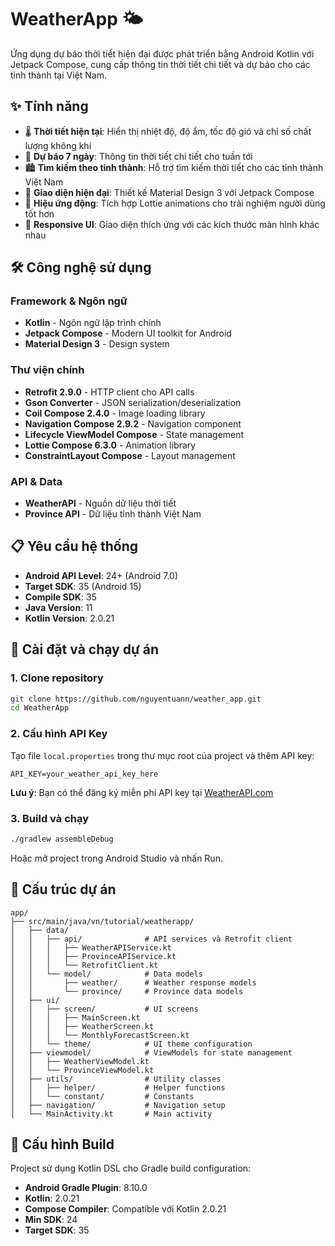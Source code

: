 # WeatherApp 🌤️

Ứng dụng dự báo thời tiết hiện đại được phát triển bằng Android Kotlin với Jetpack Compose, cung cấp thông tin thời tiết chi tiết và dự báo cho các tỉnh thành tại Việt Nam.

## ✨ Tính năng

- 🌡️ **Thời tiết hiện tại**: Hiển thị nhiệt độ, độ ẩm, tốc độ gió và chỉ số chất lượng không khí
- 📅 **Dự báo 7 ngày**: Thông tin thời tiết chi tiết cho tuần tới
- 🏙️ **Tìm kiếm theo tỉnh thành**: Hỗ trợ tìm kiếm thời tiết cho các tỉnh thành Việt Nam
- 🎨 **Giao diện hiện đại**: Thiết kế Material Design 3 với Jetpack Compose
- 🌈 **Hiệu ứng động**: Tích hợp Lottie animations cho trải nghiệm người dùng tốt hơn
- 📱 **Responsive UI**: Giao diện thích ứng với các kích thước màn hình khác nhau

## 🛠️ Công nghệ sử dụng

### Framework & Ngôn ngữ
- **Kotlin** - Ngôn ngữ lập trình chính
- **Jetpack Compose** - Modern UI toolkit for Android
- **Material Design 3** - Design system

### Thư viện chính
- **Retrofit 2.9.0** - HTTP client cho API calls
- **Gson Converter** - JSON serialization/deserialization
- **Coil Compose 2.4.0** - Image loading library
- **Navigation Compose 2.9.2** - Navigation component
- **Lifecycle ViewModel Compose** - State management
- **Lottie Compose 6.3.0** - Animation library
- **ConstraintLayout Compose** - Layout management

### API & Data
- **WeatherAPI** - Nguồn dữ liệu thời tiết
- **Province API** - Dữ liệu tỉnh thành Việt Nam

## 📋 Yêu cầu hệ thống

- **Android API Level**: 24+ (Android 7.0)
- **Target SDK**: 35 (Android 15)
- **Compile SDK**: 35
- **Java Version**: 11
- **Kotlin Version**: 2.0.21

## 🚀 Cài đặt và chạy dự án

### 1. Clone repository
```bash
git clone https://github.com/nguyentuann/weather_app.git
cd WeatherApp
```

### 2. Cấu hình API Key
Tạo file `local.properties` trong thư mục root của project và thêm API key:
```properties
API_KEY=your_weather_api_key_here
```

**Lưu ý**: Bạn có thể đăng ký miễn phí API key tại [WeatherAPI.com](https://www.weatherapi.com/)

### 3. Build và chạy
```bash
./gradlew assembleDebug
```

Hoặc mở project trong Android Studio và nhấn Run.

## 📁 Cấu trúc dự án

```
app/
├── src/main/java/vn/tutorial/weatherapp/
│   ├── data/
│   │   ├── api/              # API services và Retrofit client
│   │   │   ├── WeatherAPIService.kt
│   │   │   ├── ProvinceAPIService.kt
│   │   │   └── RetrofitClient.kt
│   │   └── model/            # Data models
│   │       ├── weather/      # Weather response models
│   │       └── province/     # Province data models
│   ├── ui/
│   │   ├── screen/           # UI screens
│   │   │   ├── MainScreen.kt
│   │   │   ├── WeatherScreen.kt
│   │   │   └── MonthlyForecastScreen.kt
│   │   └── theme/            # UI theme configuration
│   ├── viewmodel/            # ViewModels for state management
│   │   ├── WeatherViewModel.kt
│   │   └── ProvinceViewModel.kt
│   ├── utils/                # Utility classes
│   │   ├── helper/           # Helper functions
│   │   └── constant/         # Constants
│   ├── navigation/           # Navigation setup
│   └── MainActivity.kt       # Main activity
```

## 🔧 Cấu hình Build

Project sử dụng Kotlin DSL cho Gradle build configuration:

- **Android Gradle Plugin**: 8.10.0
- **Kotlin**: 2.0.21
- **Compose Compiler**: Compatible với Kotlin 2.0.21
- **Min SDK**: 24
- **Target SDK**: 35

